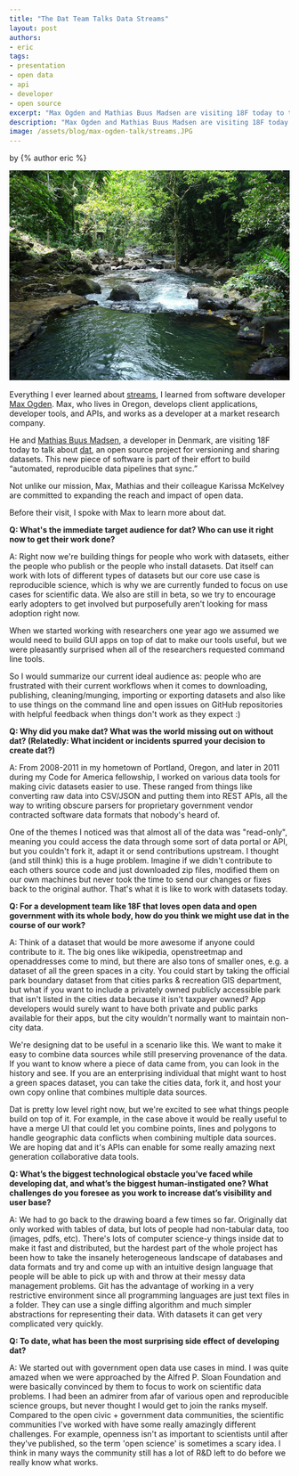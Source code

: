 ```yaml
---
title: "The Dat Team Talks Data Streams"
layout: post
authors:
- eric
tags:
- presentation
- open data
- api
- developer
- open source
excerpt: "Max Ogden and Mathias Buus Madsen are visiting 18F today to talk about dat, an open source project for versioning and sharing datasets. This new piece of software is part of their effort to build “automated, reproducible data pipelines that sync."
description: "Max Ogden and Mathias Buus Madsen are visiting 18F today to talk about dat, an open source project for versioning and sharing datasets. This new piece of software is part of their effort to build “automated, reproducible data pipelines that sync."
image: /assets/blog/max-ogden-talk/streams.JPG
---
```


<p class="authors">
  by {% author eric %}
</p>

[![Image of a stream.](/assets/blog/max-ogden-talk/streams.JPG)](https://commons.wikimedia.org/wiki/File:Small_streams.JPG)

Everything I ever learned about [streams](http://ejohn.org/blog/node-js-stream-playground/), I learned from software developer [Max Ogden](https://twitter.com/maxogden). Max, who lives in Oregon, develops client applications, developer tools, and APIs, and works as a developer at a market research company.

He and [Mathias Buus Madsen](https://twitter.com/mafintosh), a developer in Denmark, are visiting 18F today to talk about [dat](http://dat-data.com/), an open source project for versioning and sharing datasets. This new piece of software is part of their effort to build “automated, reproducible data pipelines that sync.”

Not unlike our mission, Max, Mathias and their colleague Karissa McKelvey are committed to expanding the reach and impact of open data.

Before their visit, I spoke with Max to learn more about dat.

**Q: What's the immediate target audience for dat? Who can use it right now to get their work done?**

A: Right now we're building things for people who work with datasets, either the people who publish or the people who install datasets. Dat itself can work with lots of different types of datasets but our core use case is reproducible science, which is why we are currently funded to focus on use cases for scientific data. We also are still in beta, so we try to encourage early adopters to get involved but purposefully aren't looking for mass adoption right now.

When we started working with researchers one year ago we assumed we would need to build GUI apps on top of dat to make our tools useful, but we were pleasantly surprised when all of the researchers requested command line tools.

So I would summarize our current ideal audience as: people who are frustrated with their current workflows when it comes to downloading, publishing, cleaning/munging, importing or exporting datasets and also like to use things on the command line and open issues on GitHub repositories with helpful feedback when things don't work as they expect :)

**Q: Why did you make dat? What was the world missing out on without dat? (Relatedly: What incident or incidents spurred your decision to create dat?)**

A: From 2008-2011 in my hometown of Portland, Oregon, and later in 2011 during my Code for America fellowship, I worked on various data tools for making civic datasets easier to use. These ranged from things like converting raw data into CSV/JSON and putting them into REST APIs, all the way to writing obscure parsers for proprietary government vendor contracted software data formats that nobody's heard of.

One of the themes I noticed was that almost all of the data was "read-only", meaning you could access the data through some sort of data portal or API, but you couldn't fork it, adapt it or send contributions upstream. I thought (and still think) this is a huge problem. Imagine if we didn't contribute to each others source code and just downloaded zip files, modified them on our own machines but never took the time to send our changes or fixes back to the original author. That's what it is like to work with datasets today.

**Q: For a development team like 18F that loves open data and open government with its whole body, how do you think we might use dat in the course of our work?**

A: Think of a dataset that would be more awesome if anyone could contribute to it. The big ones like wikipedia, openstreetmap and openaddresses come to mind, but there are also tons of smaller ones, e.g. a dataset of all the green spaces in a city. You could start by taking the official park boundary dataset from that cities parks & recreation GIS department, but what if you want to include a privately owned publicly accessible park that isn't listed in the cities data because it isn't taxpayer owned? App developers would surely want to have both private and public parks available for their apps, but the city wouldn't normally want to maintain non-city data.

We're designing dat to be useful in a scenario like this. We want to make it easy to combine data sources while still preserving provenance of the data. If you want to know where a piece of data came from, you can look in the history and see. If you are an enterprising individual that might want to host a green spaces dataset, you can take the cities data, fork it, and host your own copy online that combines multiple data sources.

Dat is pretty low level right now, but we're excited to see what things people build on top of it. For example, in the case above it would be really useful to have a merge UI that could let you combine points, lines and polygons to handle geographic data conflicts when combining multiple data sources. We are hoping dat and it's APIs can enable for some really amazing next generation collaborative data tools.

**Q: What’s the biggest technological obstacle you’ve faced while developing dat, and what’s the biggest human-instigated one? What challenges do you foresee as you work to increase dat’s visibility and user base?**

A: We had to go back to the drawing board a few times so far. Originally dat only worked with tables of data, but lots of people had non-tabular data, too (images, pdfs, etc). There's lots of computer science-y things inside dat to make it fast and distributed, but the hardest part of the whole project has been how to take the insanely heterogeneous landscape of databases and data formats and try and come up with an intuitive design language that people will be able to pick up with and throw at their messy data management problems. Git has the advantage of working in a very restrictive environment since all programming languages are just text files in a folder. They can use a single diffing algorithm and much simpler abstractions for representing their data. With datasets it can get very complicated very quickly.

**Q: To date, what has been the most surprising side effect of developing dat?**

A: We started out with government open data use cases in mind. I was quite amazed when we were approached by the Alfred P. Sloan Foundation and were basically convinced by them to focus to work on scientific data problems. I had been an admirer from afar of various open and reproducible science groups, but never thought I would get to join the ranks myself. Compared to the open civic + government data communities, the scientific communities I've worked with have some really amazingly different challenges. For example, openness isn't as important to scientists until after they've published, so the term 'open science' is sometimes a scary idea. I think in many ways the community still has a lot of R&D left to do before we really know what works.
